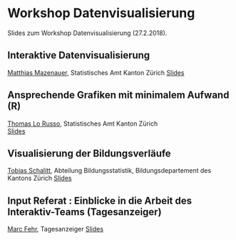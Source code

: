 # Workshop Datenvisualisierung
Slides zum Workshop Datenvisualisierung (27.2.2018).

## Interaktive Datenvisualisierung
[Matthias Mazenauer](mailto:matthias.mazenauer@statistik.ji.zh.ch), Statistisches Amt Kanton Zürich
[Slides](https://www.web.statistik.zh.ch/cms_vis/2018_MM_dataViz/)

## Ansprechende Grafiken mit minimalem Aufwand (R)
[Thomas Lo Russo](mailto:thomas.lorusso@statistik.ji.zh.ch), Statistisches Amt Kanton Zürich  
[Slides](https://tlorusso.github.io/datenvisualisierung/index.html)

## Visualisierung der Bildungsverläufe
[Tobias Schalitt](mailto:tobias.schalit@bi.zh.ch), Abteilung Bildungsstatistik, Bildungsdepartement des Kantons Zürich
[Slides]()

## Input Referat : Einblicke in die Arbeit des Interaktiv-Teams (Tagesanzeiger)
[Marc Fehr](mailto:marc.fehr@tages-anzeiger.ch), Tagesanzeiger 
[Slides](https://docs.google.com/presentation/d/1mscykb_MzDvPmiCKKe19b8sanFDJ2F7eqKndoN4iTbA/edit#slide=id.g311eecda5c_0_1)



